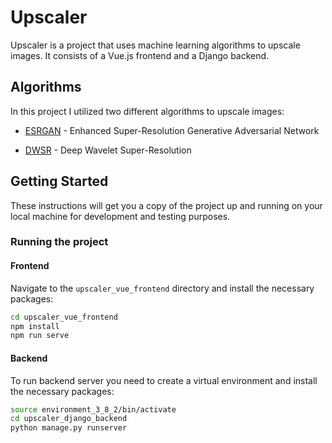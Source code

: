 # Upscaler

Upscaler is a project that uses machine learning algorithms to upscale images. It consists of a Vue.js frontend and a Django backend.

## Algorithms

In this project I utilized two different algorithms to upscale images:

- [ESRGAN](https://github.com/xinntao/ESRGAN) - Enhanced Super-Resolution Generative Adversarial Network

- [DWSR](https://github.com/tT0NG/DWSRx4) - Deep Wavelet Super-Resolution


## Getting Started

These instructions will get you a copy of the project up and running on your local machine for development and testing purposes.


### Running the project

#### Frontend

Navigate to the `upscaler_vue_frontend` directory and install the necessary packages:

```sh
cd upscaler_vue_frontend
npm install
npm run serve
```

#### Backend 

To run backend server you need to create a virtual environment and install the necessary packages:

```sh
source environment_3_8_2/bin/activate
cd upscaler_django_backend
python manage.py runserver
```